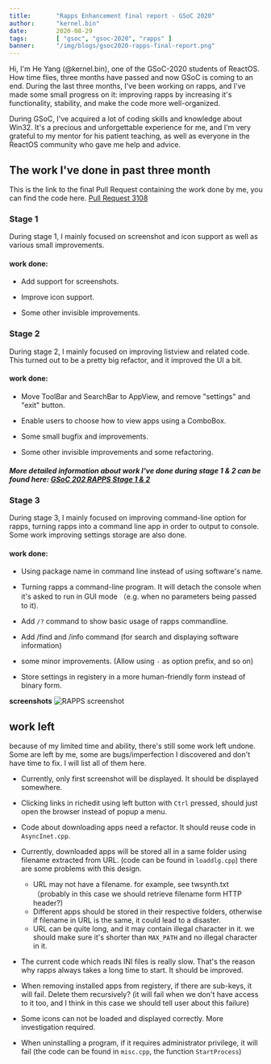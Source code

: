 ```yaml
---
title:       "Rapps Enhancement final report - GSoC 2020"
author:      "kernel.bin"
date:        2020-08-29
tags:        [ "gsoc", "gsoc-2020", "rapps" ]
banner:      "/img/blogs/gsoc2020-rapps-final-report.png"
---
```


Hi, I'm He Yang (@kernel.bin), one of the GSoC-2020 students of ReactOS.
How time flies, three months have passed and now GSoC is coming to an end. During the last three months, I've been working on rapps, and I've made some small progress on it: improving rapps by increasing it's functionality, stability, and make the code more well-organized.

During GSoC, I've acquired a lot of coding skills and knowledge about Win32. It's a precious and unforgettable experience for me, and I'm very grateful to my mentor for his patient teaching, as well as everyone in the ReactOS community who gave me help and advice.

## The work I've done in past three month

This is the link to the final Pull Request containing the work done by me, you can find the code here.
[Pull Request 3108](https://github.com/reactos/reactos/pull/3108)

### Stage 1

During stage 1, I mainly focused on screenshot and icon support as well as various small improvements.

#### work done:
- Add support for screenshots. 

- Improve icon support. 

- Some other invisible improvements.

### Stage 2

During stage 2, I mainly focused on improving listview and related code. This turned out to be a pretty big refactor, and it improved the UI a bit.

#### work done:
- Move ToolBar and SearchBar to AppView, and remove "settings" and "exit" button.

- Enable users to choose how to view apps using a ComboBox.

- Some small bugfix and improvements. 

- Some other invisible improvements and some refactoring.

##### More detailed information about work I've done during stage 1 & 2 can be found here: [GSoC 202 RAPPS Stage 1 & 2](/blogs/gsoc-2020-rapps-stage12/)

### Stage 3

During stage 3, I mainly focused on improving command-line option for rapps, turning rapps into a command line app in order to output to console. Some work improving settings storage are also done.

#### work done:

- Using package name in command line instead of using software's name.

- Turning rapps a command-line program. It will detach the console when it's asked to run in GUI mode （e.g. when no parameters being passed to it).

- Add ```/?``` command to show basic usage of rapps commandline.

- Add /find and /info command (for search and displaying software information)

- some minor improvements. (Allow using ```-``` as option prefix, and so on)

- Store settings in registery in a more human-friendly form instead of binary form.

**screenshots**
![RAPPS screenshot](/img/blogs/gsoc2020-rapps-final-report.png)

## work left
because of my limited time and ability, there's still some work left undone. Some are left by me, some are bugs/imperfection I discovered and don't have time to fix. I will list all of them here.


- Currently, only first screenshot will be displayed. It should be displayed somewhere.

- Clicking links in richedit using left button with ```Ctrl``` pressed, should just open the browser instead of popup a menu.

- Code about downloading apps need a refactor. It should reuse code in ```AsyncInet.cpp```.

- Currently, downloaded apps will be stored all in a same folder using filename extracted from URL. (code can be found in ```loaddlg.cpp```) there are some problems with this design. 

    - URL may not have a filename. for example, see twsynth.txt （probably in this case we should retrieve filename form HTTP header?)
    - Different apps should be stored in their respective folders, otherwise if filename in URL is the same, it could lead to a disaster.
    - URL can be quite long, and it may contain illegal character in it. we should make sure it's shorter than ```MAX_PATH``` and no illegal character in it.

- The current code which reads INI files is really slow. That's the reason why rapps always takes a long time to start. It should be improved.

- When removing installed apps from registery, if there are sub-keys, it will fail. Delete them recursively? (it will fail when we don't have access to it too, and I think in this case we should tell user about this failure)

- Some icons can not be loaded and displayed correctly. More investigation required.

- When uninstalling a program, if it requires administrator privilege, it will fail (the code can be found in ```misc.cpp```,  the function ```StartProcess```)
